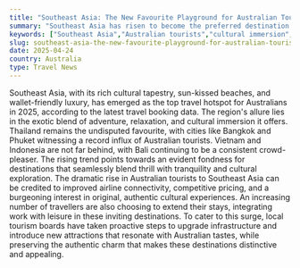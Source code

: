 ```yaml
---
title: "Southeast Asia: The New Favourite Playground for Australian Tourists"
summary: "Southeast Asia has risen to become the preferred destination for Australian travellers in 2025. The region's captivating mix of culture, stunning beaches, and affordable luxury has significantly attracted Australians."
keywords: ["Southeast Asia","Australian tourists","cultural immersion","affordable luxury","Thailand","Vietnam","Indonesia","Bali","adventure","relaxation","authentic experiences","infrastructure development","new attractions"]
slug: southeast-asia-the-new-favourite-playground-for-australian-tourists
date: 2025-04-24
country: Australia
type: Travel News
---
```


Southeast Asia, with its rich cultural tapestry, sun-kissed beaches, and wallet-friendly luxury, has emerged as the top travel hotspot for Australians in 2025, according to the latest travel booking data. The region's allure lies in the exotic blend of adventure, relaxation, and cultural immersion it offers. Thailand remains the undisputed favourite, with cities like Bangkok and Phuket witnessing a record influx of Australian tourists. Vietnam and Indonesia are not far behind, with Bali continuing to be a consistent crowd-pleaser. The rising trend points towards an evident fondness for destinations that seamlessly blend thrill with tranquility and cultural exploration. The dramatic rise in Australian tourists to Southeast Asia can be credited to improved airline connectivity, competitive pricing, and a burgeoning interest in original, authentic cultural experiences. An increasing number of travellers are also choosing to extend their stays, integrating work with leisure in these inviting destinations. To cater to this surge, local tourism boards have taken proactive steps to upgrade infrastructure and introduce new attractions that resonate with Australian tastes, while preserving the authentic charm that makes these destinations distinctive and appealing.